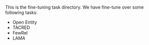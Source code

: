 This is the fine-tuning task directory.
We have fine-tune over some following tasks:
- Open Entity
- TACRED
- FewRel
- LAMA
